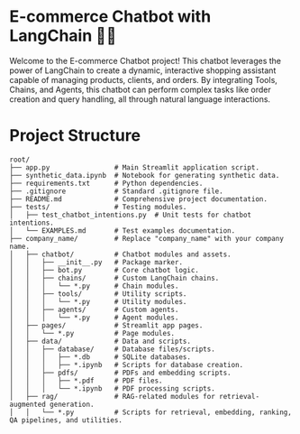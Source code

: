# E-commerce Chatbot with LangChain 🤖🛒

Welcome to the E-commerce Chatbot project! This chatbot leverages the power of LangChain to create a dynamic, interactive shopping assistant capable of managing products, clients, and orders. By integrating Tools, Chains, and Agents, this chatbot can perform complex tasks like order creation and query handling, all through natural language interactions.

# Project Structure

```plaintext
root/
├── app.py                # Main Streamlit application script.
├── synthetic_data.ipynb  # Notebook for generating synthetic data.
├── requirements.txt      # Python dependencies.
├── .gitignore            # Standard .gitignore file.
├── README.md             # Comprehensive project documentation.
├── tests/                # Testing modules.
│   ├── test_chatbot_intentions.py  # Unit tests for chatbot intentions.
│   └── EXAMPLES.md       # Test examples documentation.
├── company_name/         # Replace "company_name" with your company name.
│   ├── chatbot/          # Chatbot modules and assets.
│   │   ├── __init__.py   # Package marker.
│   │   ├── bot.py        # Core chatbot logic.
│   │   ├── chains/       # Custom LangChain chains.
│   │   │   └── *.py      # Chain modules.
│   │   ├── tools/        # Utility scripts.
│   │   │   └── *.py      # Utility modules.
│   │   ├── agents/       # Custom agents.
│   │   │   └── *.py      # Agent modules.
│   ├── pages/            # Streamlit app pages.
│   │   └── *.py          # Page modules.
│   ├── data/             # Data and scripts.
│   │   ├── database/     # Database files/scripts.
│   │   │   ├── *.db      # SQLite databases.
│   │   │   ├── *.ipynb   # Scripts for database creation.
│   │   ├── pdfs/         # PDFs and embedding scripts.
│   │   │   ├── *.pdf     # PDF files.
│   │   │   └── *.ipynb   # PDF processing scripts.
│   ├── rag/              # RAG-related modules for retrieval-augmented generation.
│   │   └── *.py          # Scripts for retrieval, embedding, ranking, QA pipelines, and utilities.
